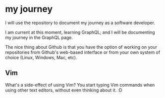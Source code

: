 # my journey

I will use the repository to document my journey as a software developer.

I am current at this moment, learning GraphQL; and I will be documenting my journey in the GraphQL page.

The nice thing about Github is that you have the option of working on your repositories from Github's web-based interface or from your own system of choice (Linux, Windows, Mac, etc).

Vim
-

What's a side-effect of using Vim?  You start typing Vim commands when using other text editors, without even thinking about it. :D
